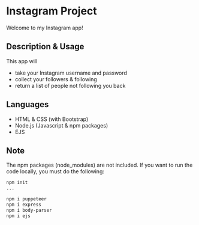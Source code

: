 # Instagram Project
Welcome to my Instagram app!

## Description & Usage
This app will
- take your Instagram username and password
- collect your followers & following
- return a list of people not following you back

## Languages
- HTML & CSS (with Bootstrap)
- Node.js (Javascript & npm packages)
- EJS

## Note
The npm packages (node_modules) are not included. If you want to run the code locally, you must do the following:
```bash
npm init
...

npm i puppeteer
npm i express
npm i body-parser
npm i ejs
```
